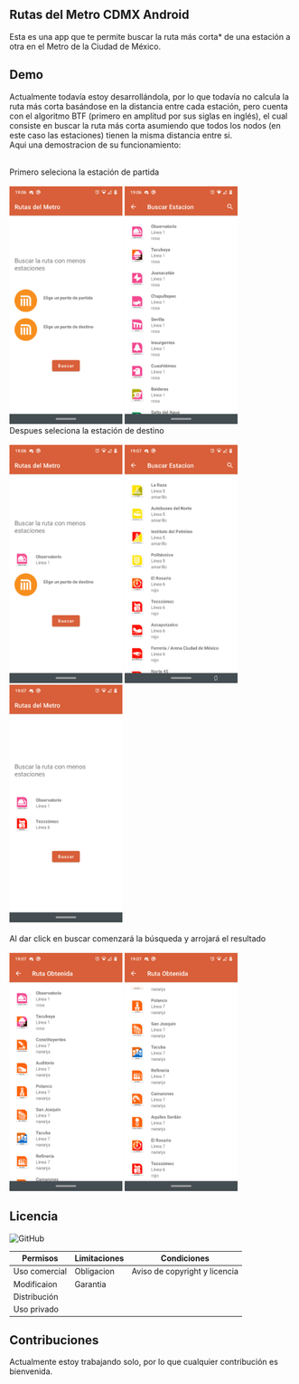 
## Rutas del Metro CDMX Android
<!-- <a href=''><img alt='Get it on Google Play' src='https://play.google.com/intl/en_us/badges/images/generic/en_badge_web_generic.png' height="50px"/></a> -->

Esta es una app que te permite buscar la ruta más corta* de una estación a otra en el Metro de la Ciudad de México.

  
## Demo

Actualmente todavía estoy desarrollándola, por lo que todavía no calcula la ruta más corta basándose en la distancia entre cada estación, pero cuenta con el algoritmo BTF (primero en amplitud por sus siglas en inglés), el cual consiste en buscar
la ruta más corta asumiendo que todos los nodos (en este caso las estaciones) tienen la misma distancia entre si.<br>Aqui una demostracion de su funcionamiento:

<br> Primero seleciona la estación de partida <br><br>
<img src="recursos/Capturas/captura1.png" alt="drawing" width="200"/>
<img src="recursos/Capturas/captura2.png" alt="drawing" width="200"/>
<br> Despues seleciona la estación de destino <br><br>
<img src="recursos/Capturas/captura3.png" alt="drawing" width="200"/>
<img src="recursos/Capturas/captura4.png" alt="drawing" width="200"/>
<img src="recursos/Capturas/captura5.png" alt="drawing" width="200"/><br>
<br>Al dar click en buscar comenzará la búsqueda y arrojará el resultado<br><br>
<img src="recursos/Capturas/captura6.png" alt="drawing" width="200"/>
<img src="recursos/Capturas/captura7.png" alt="drawing" width="200"/><br>

  
## Licencia

![GitHub](https://img.shields.io/github/license/MarvinGC/Rutas-del-Metro)

| Permisos        | Limitaciones | Condiciones                  |
|-----------------|--------------|------------------------------|
| Uso comercial   | Obligacion   | Aviso de copyright y licencia|
| Modificaion     | Garantia     |                              |
| Distribución    |              |                              |
| Uso privado     |              |                              |

## Contribuciones

Actualmente estoy trabajando solo, por lo que cualquier contribución es bienvenida. 
